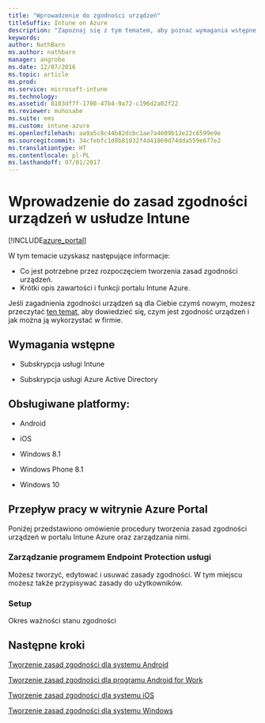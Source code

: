 ```yaml
---
title: "Wprowadzenie do zgodności urządzeń"
titleSuffix: Intune on Azure
description: "Zapoznaj się z tym tematem, aby poznać wymagania wstępne, jakie należy spełnić, aby móc tworzyć zasady zgodności w usłudze Microsoft Intune."
keywords: 
author: NathBarn
ms.author: nathbarn
manager: angrobe
ms.date: 12/07/2016
ms.topic: article
ms.prod: 
ms.service: microsoft-intune
ms.technology: 
ms.assetid: 8103df7f-1700-47b4-9a72-c196d2a02f22
ms.reviewer: muhosabe
ms.suite: ems
ms.custom: intune-azure
ms.openlocfilehash: aa9a5c8c44b82dcbc1ae7a4609b12e22c6599e9e
ms.sourcegitcommit: 34cfebfc1d8b81032f4d41869d74dda559e677e2
ms.translationtype: HT
ms.contentlocale: pl-PL
ms.lasthandoff: 07/01/2017
---
```

# <a name="get-started-with-device-compliance-in-intune"></a>Wprowadzenie do zasad zgodności urządzeń w usłudze Intune


[!INCLUDE[azure_portal](./includes/azure_portal.md)]

W tym temacie uzyskasz następujące informacje: 

- Co jest potrzebne przez rozpoczęciem tworzenia zasad zgodności urządzeń.
- Krótki opis zawartości i funkcji portalu Intune Azure. 

Jeśli zagadnienia zgodności urządzeń są dla Ciebie czymś nowym, możesz przeczytać [ten temat](device-compliance.md), aby dowiedzieć się, czym jest zgodność urządzeń i jak można ją wykorzystać w firmie.

##  <a name="pre-requisites"></a>Wymagania wstępne

-   Subskrypcja usługi Intune

-   Subskrypcja usługi Azure Active Directory

##  <a name="supported-platforms"></a>Obsługiwane platformy:

-   Android

-   iOS

-   Windows 8.1

-   Windows Phone 8.1

-   Windows 10

##  <a name="azure-portal-workflow"></a>Przepływ pracy w witrynie Azure Portal

Poniżej przedstawiono omówienie procedury tworzenia zasad zgodności urządzeń w portalu Intune Azure oraz zarządzania nimi.

<!---### Overview

When you choose the **Set device compliance** workload, the blade opens with an  **Overview** section that displays a summary view of your compliance policies that you have created and the status of the devices they have been applied to. If you
don’t have any policies configured yet, the overview will just include the various reports but with no data.--->

### <a name="manage"></a>Zarządzanie programem Endpoint Protection usługi

Możesz tworzyć, edytować i usuwać zasady zgodności. W tym miejscu możesz także przypisywać zasady do użytkowników.

<!---### Monitor

This section is a detailed view of what you see in the **Overview**. A list of all the reports are displayed in this section and you can interactively drill down through each of these reports.--->

### <a name="setup"></a>Setup

Okres ważności stanu zgodności

##  <a name="next-steps"></a>Następne kroki
[Tworzenie zasad zgodności dla systemu Android](compliance-policy-create-android.md)

[Tworzenie zasad zgodności dla programu Android for Work](compliance-policy-create-android-for-work.md)

[Tworzenie zasad zgodności dla systemu iOS](compliance-policy-create-ios.md)

[Tworzenie zasad zgodności dla systemu Windows](compliance-policy-create-windows.md)

